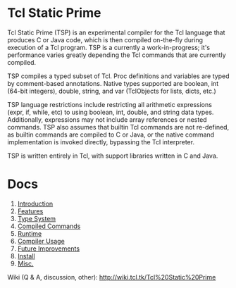 # Tcl Static Prime

Tcl Static Prime (TSP) is an experimental compiler for the Tcl language 
that produces C or Java code, which is then compiled on-the-fly during 
execution of a Tcl program.   TSP is a currently a work-in-progress;
it's performance varies greatly depending the Tcl commands that are
currently compiled.

TSP compiles a typed subset of Tcl.  Proc definitions and variables are 
typed by comment-based annotations.  Native types supported are boolean, 
int (64-bit integers), double, string, and var (TclObjects for lists, dicts,
etc.)

TSP language restrictions include restricting all arithmetic expressions
(expr, if, while, etc) to using boolean, int, double, and string data types.
Additionally, expressions may not include array references or nested commands.
TSP also assumes that builtin Tcl commands are not re-defined, as builtin 
commands are compiled to C or Java,  or the native command implementation is 
invoked directly, bypassing the Tcl interpreter.  


TSP is written entirely in Tcl, with support libraries written in C and Java.


# Docs

  1. [Introduction](https://github.com/tpoindex/tsp/blob/master/docs/introduction.md)
  2. [Features](https://github.com/tpoindex/tsp/blob/master/docs/tsp-lang-features.md)
  3. [Type System](https://github.com/tpoindex/tsp/blob/master/docs/type-system.md)
  4. [Compiled Commands](https://github.com/tpoindex/tsp/blob/master/docs/compiled-commands.md)
  5. [Runtime](https://github.com/tpoindex/tsp/blob/master/docs/runtime.md)
  6. [Compiler Usage](https://github.com/tpoindex/tsp/blob/master/docs/compiler-usage.md)
  7. [Future Improvements](https://github.com/tpoindex/tsp/blob/master/docs/future-improvements.md)
  8. [Install](https://github.com/tpoindex/tsp/blob/master/docs/install.md)
  9. [Misc.](https://github.com/tpoindex/tsp/blob/master/docs/misc.md)


Wiki (Q & A, discussion, other): http://wiki.tcl.tk/Tcl%20Static%20Prime
